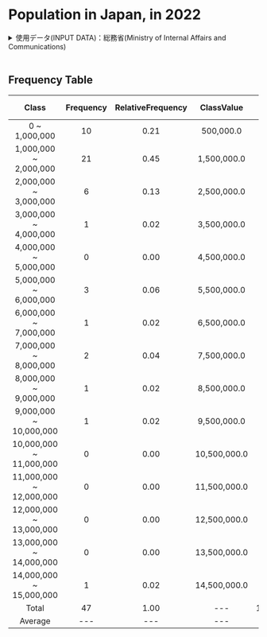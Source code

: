 # Population in Japan, in 2022
<details><summary>使用データ(INPUT DATA)：総務省(Ministry of Internal Affairs and Communications)</summary>

<br />

**Population In Japan, in 2022**
<br />

|Prefecture|Population|
|:---:|---:|
|北海道|5,246,170|
|青森県|1,249,527|
|岩手県|1,227,142|
|宮城県|2,321,203|
|秋田県|970,724|
|山形県|1,070,600|
|福島県|1,842,608|
|茨城県|2,924,544|
|栃木県|1,974,255|
|群馬県|1,987,570|
|埼玉県|7,328,472|
|千葉県|6,296,556|
|東京都|14,042,127|
|神奈川県|9,271,325|
|新潟県|2,150,392|
|富山県|1,064,722|
|石川県|1,157,057|
|福井県|778,444|
|山梨県|850,270|
|長野県|2,094,126|
|岐阜県|1,969,582|
|静岡県|3,763,570|
|愛知県|7,533,419|
|三重県|1,815,420|
|滋賀県|1,440,474|
|京都府|2,609,771|
|大阪府|8,833,907|
|兵庫県|5,515,383|
|奈良県|1,362,000|
|和歌山県|944,407|
|鳥取県|555,491|
|島根県|667,646|
|岡山県|1,917,334|
|広島県|2,808,524|
|山口県|1,360,744|
|徳島県|727,080|
|香川県|974,044|
|愛媛県|1,384,016|
|高知県|682,466|
|福岡県|5,117,171|
|佐賀県|818,112|
|長崎県|1,331,605|
|熊本県|1,745,952|
|大分県|1,162,114|
|宮崎県|1,085,258|
|鹿児島県|1,589,361|
|沖縄県|1,435,479|
</details>

<br />

## Frequency Table

|Class|Frequency|RelativeFrequency|ClassValue|ClassValue * Frequency|
|:---:|:---:|:---:|:---:|---:|
|0 ~ 1,000,000|10|0.21|500,000.0|5,000,000.0|
|1,000,000 ~ 2,000,000|21|0.45|1,500,000.0|31,500,000.0|
|2,000,000 ~ 3,000,000|6|0.13|2,500,000.0|15,000,000.0|
|3,000,000 ~ 4,000,000|1|0.02|3,500,000.0|3,500,000.0|
|4,000,000 ~ 5,000,000|0|0.00|4,500,000.0|0.0|
|5,000,000 ~ 6,000,000|3|0.06|5,500,000.0|16,500,000.0|
|6,000,000 ~ 7,000,000|1|0.02|6,500,000.0|6,500,000.0|
|7,000,000 ~ 8,000,000|2|0.04|7,500,000.0|15,000,000.0|
|8,000,000 ~ 9,000,000|1|0.02|8,500,000.0|8,500,000.0|
|9,000,000 ~ 10,000,000|1|0.02|9,500,000.0|9,500,000.0|
|10,000,000 ~ 11,000,000|0|0.00|10,500,000.0|0.0|
|11,000,000 ~ 12,000,000|0|0.00|11,500,000.0|0.0|
|12,000,000 ~ 13,000,000|0|0.00|12,500,000.0|0.0|
|13,000,000 ~ 14,000,000|0|0.00|13,500,000.0|0.0|
|14,000,000 ~ 15,000,000|1|0.02|14,500,000.0|14,500,000.0|
|Total|47|1.00|---|125,500,000.0|
|Average|---|---|---|2,670,212.8|
